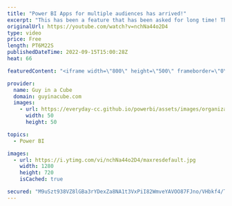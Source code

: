```yaml
---
title: "Power BI Apps for multiple audiences has arrived!"
excerpt: "This has been a feature that has been asked for long time! The ability to control who can see what content within a published Power BI App! You can now serve up multiple audiences within a single app.  Announcing Public Preview of Multiple Audiences for Power BI Apps https://powerbi.microsoft.com/en-us/blog/announcing-public-preview-of-multiple-audiences-for-power-bi-apps/"
originalUrl: https://youtube.com/watch?v=nchNa44o2D4
type: video
price: Free
length: PT6M22S
publishedDateTime: 2022-09-15T15:00:28Z
heat: 66

featuredContent: "<iframe width=\"800\" height=\"500\" frameborder=\"0\" src=\"https://www.youtube.com/embed/nchNa44o2D4\" allow=\"accelerometer; autoplay; encrypted-media; gyroscope; picture-in-picture\" allowfullscreen></iframe>"

provider:
  name: Guy in a Cube
  domain: guyinacube.com
  images:
    - url: https://everyday-cc.github.io/powerbi/assets/images/organizations/guyinacube.com-50x50.jpg
      width: 50
      height: 50

topics:
  - Power BI

images:
  - url: https://i.ytimg.com/vi/nchNa44o2D4/maxresdefault.jpg
    width: 1280
    height: 720
    isCached: true

secured: "M9uSzt938VZ8lGBa3rYDexZa8NA1t3VxPiI82WmveYAVOO87FJno/VHbkf4/TkGpprFLRj4vfBrJuSitCQ6FcFRZhOqXsPYFTWIEkAmwy065YTccHCCXoiD5Npbw5nBNHWOfTXV1lVnDIT2KueREz/lHpDyn9Uj/6H7GLSrDgYEpVAdajkx5E6HDDFq16Mmr0bTDxd8vAZjQeeYbDSssXtiLjEry5nIqLmlGpMOlo6kqAYdbqA3cX7cRYYfUBayD2SRLgOL7xugiEaRjvEaMAh3hLEE0MVFNBUMcjlfHjQx5woFSKe7XkC/Lx/S8E766AP/7QzpjzOoexlRo8nwkMpGV9tJQdVI389v95BLtzG17ZZ3hSFZbRCdDr2fx1WN2Bn3dwDBDFQbYsuCEj3eK/M+8WnKSSHLky38T4ZBz5rM=;mBSg0wstlieBuQzk9NcCAw=="
---
```


